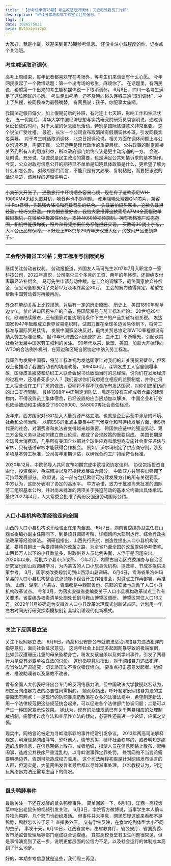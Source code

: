 ```yaml
---
title: "【参考信息第73期】考生喊话取消调休；工会帮外籍员工讨薪"
description: "继续分享马前卒工作室关注的信息。"
tags: []
date: 1686575831
bvid: BV15z4y1i7pX
---
```

大家好，我是小戴，欢迎来到第73期参考信息。
还没关注小戴程度的你，记得点个关注哦。


### 考生喊话取消调休

高考上周结束，每年记者都喜欢守在考场外，等考生们来谈谈有什么心愿。
今年网民发起了一个微博话题：第一个出考场的考生，麻烦你了。
在话题里，有网民说，希望第一个出来的考生能和媒体说一下取消调休。
6月8日，四川一名考生满足了这位网民的心愿。
考生走出考场，迫不及待向镜头连喊三遍“取消调休”，冲上了热搜，被网民奉为最强嘴替。
有网民说：孩子，你配享太庙啊。

我国法定假日偏少，加上假期前后的补班，有时连上七天班，影响工作和生活状态。
五一假期后，清华大学中国经济思想与实践研究院研究员袁钢明说，通过调休延长放假时间，对于大型的休息娱乐活动，特别是国际旅游意义非常重要。
这个说法广受吐槽。
最近，长沙一个公司宣布取消所有假期调休补班，引发网民实名羡慕。
对于考生喊话取消调休，北京日报评论说，相关方面在调休问题上与公众沟通不足，需要正视。
公开透明是现代政治的重要目标。
公共政策的制定直接关系到所有人的切身利益，所以政府部门始终应该是更主动沟通的一方。
会说、及时说、充分说、坦诚说是民主政治的需要，也是满足公共知情诉求的基本操作。
今天，公众对政府信息公开的期待已不单单是知晓具体政策是什么，更希望了解为什么和怎么办。
对政府部门而言，不能只是有文必录、复制粘贴，而要把该说的话说清楚，该解释的道理讲明白。

---
~~小卖部又开张了。
通勤旅行中环境嘈杂容易心烦，现在有了这款索尼WH-1000XM4无线头戴耳机，噪音再也不是问题。
使用降噪处理器QN1芯片，兼容Hi-Res音频，实现强大降噪和高级音质的结合。
头戴最怕闷热厚重，这款头戴很轻盈，轻巧又舒适。
作为摄影爱好者，我给大家推荐这款索尼A7M4全画幅微单数码相机，在微单中极富性价比，支持4K60帧视频录制，拥有15档宽广动态范围，相机性能很均衡，照片和视频拍摄任务都能很好实现。
买数码3C就上京东，大平台正品有保障。
不好赶上618京东20周年庆双重大促，买数码产品更划算了。~~

---
### 工会帮外籍员工讨薪；劳工标准与国际贸易

继续关注劳动者权利。
劳动报报道，外国友人马可先生2017年7月入职北京一家科技公司，2022年离职，公司拖欠三个多月的工资、两年的年终奖，还拒绝支付离职经济补偿金。
马可先生申请劳动仲裁，在工会的调解下，最终同意放弃补偿金，但公司全额支付了欠薪17万及年终奖金30万。
工会的努力值得肯定，希望在帮助中国劳动者时再接再厉。

外企在劳动关系上比较规范，背后有一定的历史原因。
历史上，美国1890年就单边立法，禁止进口囚犯生产的产品，将国际贸易与劳工标准挂钩。
20世纪20年代，欧洲陆续跟进，还有国家对低劣雇用条件下生产的产品加征特别关税。
发达国家1947年酝酿成立世界贸易组织时，试图力推在全球多边贸易体制下，将劳工标准与国际贸易挂钩。
发展中国家坚决反对，最终关贸总协定和WTO章程都没有纳入劳工标准议题。
但70年代跨国公司迅速扩张，血汗工厂不断曝光，引起欧美社会对发展中国家劳工权利的关注。
90年代以来，欧盟、美国、加拿大开始转向WTO的合法例外机制，在双边和区域自贸协定中纳入劳工标准。

我国作为发展中国家，将劳工标准视为发达国家针对我们的非关税贸易壁垒，但客观上也推动了我国劳动者的境遇改善。
1994年6月，深圳发生工人宿舍倒塌事故，国际皮革服装和纺织工人联合会秘书长致函当时的总经理，说你们在发展经济的过程中，还准备死多少人？
我们要求你们政府建立相应的监察制度，并停止将工人宿舍设在工厂厂房的做法，否则将不得不联合所有发达国家，对你们皮革纺织的出口实行限制。
最终1998年中国制定消防法，规定在设有车间或者仓库的建筑物内，不得设置员工集体宿舍，已经设置的应当限期加以解决。
中国企业和行业也陆续被动和主动接受了ISO26000、SA8000等社会责任标准。

近年来，西方国家对ESG投入大量资源严格立法，也就是企业运营中涉及的环境、社会和公司治理。
以前ESG的重点主要集中在气候变化和可持续发展方面，但S所代表的社会，对消费者和执法者变得越来越重要。
跨国供应链中的强迫劳动、第三方企免义务以及如何建立商业伦理，都成了合规政策的重要组成。
美国长期是全球最大消费国，几乎所有美国企业都对全球供应商和承包商实施社会责任评估与审核，只有通过审核才能获得合作机会。
例如，沃尔玛制定了供应商守则，涉及多项基本劳工标准，公司每年定期评估，以确保合约工厂持续符合标准。

2020年12月，中欧领导人共同宣布如期完成中欧投资协定谈判。
协议包括投资自由化、投资保护、争端解决以及可持续发展四大部分。
中欧双方共同突出强调了可持续发展部分。
欧盟说，这一部分包括欧盟可持续发展方针的所有关键要素。
中方认为，这部分表明了协定的高水平。
中方承诺，致力于批准尚未批准的国际劳工组织基本公约，并对尚未批准的两项关于强迫劳动的基本公约做出具体承诺。
最终2022年4月，人大常委会批准了两份反强迫劳动国际公约。

---
### 人口小县机构改革经验走向全国

山西的人口小县机构改革经验正在走向全国。
6月7日，湖南省委编办副主任在山西省委编办副主任陪同下，到娄烦县调研考察，详细询问大部制运行、综合行政执法改革等经验做法。
调研组指出，山西先行先试，创造性提出人口小县机构改革，娄烦县趟出一条娄烦特色的改革之路，为全省乃至全国的改革提供参考借鉴。
山西15万人以下的小县数量多，财政供养人员比例失衡，人浮于是问题突出。
2020年以来，两批六个县市点改革。
今年2月，内蒙古自治区党委编办与自治区研究室也到山西调研学习，为内蒙古的人口小旗县优机构、提效率、节成本提供决策参考。
3月，国家发改委规划司到山西浮山县调研。
6月4日，青海省果洛州玛多县的人口小县机构整合试点领导小组召开工作推进会，对试点工作再部署、再推动。
山西、湖南、内蒙古、青海都是中西部省份，东部的安徽也启动了人口小县机构改革试点。
今年3月，为落实安徽省委编委关于人口小县机构改革试点工作有关要求，省委编办权责清单处副处长到马鞍山博望区调研。
博望区常住人口16.2万，2022年11月被确定为安徽省人口小县改革治理模式创新试点区，计划用一年左右时间先行研究探索模拟创新县域治理现代化新模式。

---
### 关注下反网暴立法

关注下反网暴立法。
6月9日，两高和公安部公布就依法惩治网络暴力违法犯罪的指导意见，面向社会征求意见。
这两年社会上出现多起因网暴导致的极端案例，比如武汉遭碾压儿童的母亲坠楼身亡，粉发女孩自杀以及刘学州事件，引发了网暴行为是否有必要单独立法的讨论。
这份指导意见指出，对于网络暴力违法犯罪，应当依法严肃追究，切实矫正法不责众错误倾向。
要重点打击恶意发起者、组织者、推波助澜者以及屡教不改者。

曾有全国人大代表呼吁出台专门的反网络暴力法，但中国政法大学教授赵宏认为，制定反网络暴力法的必要性尚需斟酌。
她观察指出，呼吁制定反网络暴力法的主要原因有两点：一是现行的防网暴规范散落在众多的法律法规中，希望制定新法，用一个法律规范把这些规范统合起来，可以促进各个法律部门协调问题；二是可以产生一种国家宣示性效果。
她认为，现有的法律规范已有关于网暴相应的处理制裁机制，需警惕过度立法和宣示性立法的倾向，必要性还需进一步论证，应慎之又慎。

现实中，网络言论被定为寻衅滋事罪的事件经常引发争议。
2013年两高司法解释规定，利用信息网络辱骂、恐吓他人，情节恶劣，破坏社会秩序的，或者明知是编造的虚假信息，在信息网络上散布，或者组织、指使人员在信息网络上散布，起哄闹事，造成公共秩序严重混乱的，以寻衅滋事罪定罪处罚。
处罚网络不当言论需要明确边界，否则可能造成权力滥用。
这个司法解释初衷是针对网络发布谣言的人群，但现实是，大量网络发言者最后都以寻衅滋事处理。
赵宏教授认为，制定反网络暴力法还需考虑当下的情况。

---
### 鼠头鸭脖事件

最后关注一下还在发酵的鼠头鸭脖事件。
简单回顾一下，6月1日，江西一高校饭菜中吃出老鼠头的视频引发关注。
6月3日，学院官方微博说，当事学生本人确认异物为鸭脖，几个部门也纷纷发话。
但事件并未平息，网民质疑这谁来看都不是鸭脖，鸭脖怎么长了牙？
直指委外压。
又有学生反映，在食堂吃到体型大小不同的虫子。
事发十天，6月10日，江西省宣布，由省教育厅、省公安厅、省国资委、省市场监督管理局等部门组成联合调查组。
其实高校食堂有卫生问题很常见，但是事情演变到了这一步，说明更低层面的公信力不足，以及社会运行的体制成本高到了什么地步。

好的，本期参考信息就是这些，我们周三再见。

